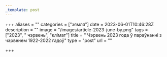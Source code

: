 ```yaml
---
_template: post
---
```


+++
aliases = ""
categories = ["зямля"]
date = 2023-06-01T10:46:28Z
description = ""
image = "/images/article-2023-june-by.png"
tags = ["2023", " чэрвень", "клiмат"]
title = " Чэрвень 2023 года ў параўнанні з чэрвенем 1922-2022 гадоў"
type = "post"
url = ""

+++
